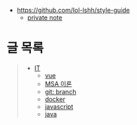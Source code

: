- <https://github.com/Iol-lshh/style-guide>
    - [private note](https://github.com/Iol-lshh/Private-note)

# 글 목록
> - [IT](./IT/)
>   - [vue](./IT/front/vue/readme.md)
>   - [MSA 이론](./IT/whats_msa/whats_msa.md)
>   - [git: branch](./IT/cicd/git/branch.md)
>   - [docker](./IT/infra/docker/doc_docker.md)
>   - [javascript](./IT/javascript/doc_Js_Style.md)
>   - [java](./IT/java/doc_Java_Style.md)

